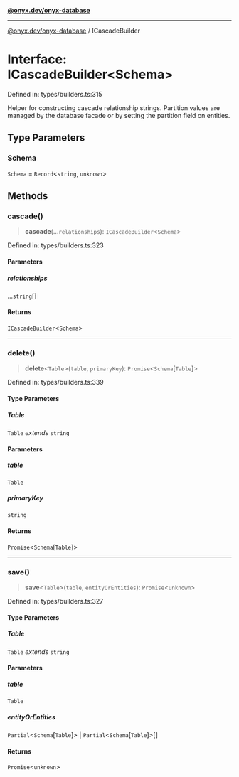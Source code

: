[**@onyx.dev/onyx-database**](../README.md)

***

[@onyx.dev/onyx-database](../globals.md) / ICascadeBuilder

# Interface: ICascadeBuilder\<Schema\>

Defined in: types/builders.ts:315

Helper for constructing cascade relationship strings. Partition values are
managed by the database facade or by setting the partition field on entities.

## Type Parameters

### Schema

`Schema` = `Record`\<`string`, `unknown`\>

## Methods

### cascade()

> **cascade**(...`relationships`): `ICascadeBuilder`\<`Schema`\>

Defined in: types/builders.ts:323

#### Parameters

##### relationships

...`string`[]

#### Returns

`ICascadeBuilder`\<`Schema`\>

***

### delete()

> **delete**\<`Table`\>(`table`, `primaryKey`): `Promise`\<`Schema`\[`Table`\]\>

Defined in: types/builders.ts:339

#### Type Parameters

##### Table

`Table` *extends* `string`

#### Parameters

##### table

`Table`


##### primaryKey

`string`

#### Returns

`Promise`\<`Schema`\[`Table`\]\>

***

### save()

> **save**\<`Table`\>(`table`, `entityOrEntities`): `Promise`\<`unknown`\>

Defined in: types/builders.ts:327

#### Type Parameters

##### Table

`Table` *extends* `string`

#### Parameters

##### table

`Table`

##### entityOrEntities

`Partial`\<`Schema`\[`Table`\]\> | `Partial`\<`Schema`\[`Table`\]\>[]

#### Returns

`Promise`\<`unknown`\>
